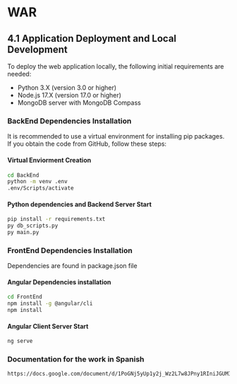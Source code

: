 # WAR

## 4.1 Application Deployment and Local Development

To deploy the web application locally, the following initial requirements are needed:
- Python 3.X (version 3.0 or higher)
- Node.js 17.X (version 17.0 or higher)
- MongoDB server with MongoDB Compass

### BackEnd Dependencies Installation

It is recommended to use a virtual environment for installing pip packages. If you obtain the code from GitHub, follow these steps:


#### Virtual Enviorment Creation
```sh
cd BackEnd
python -m venv .env
.env/Scripts/activate
```

#### Python dependencies and Backend Server Start
```sh
pip install -r requirements.txt
py db_scripts.py
py main.py
```

### FrontEnd Dependencies Installation

Dependencies are found in package.json file

#### Angular Dependencies installation
```sh
cd FrontEnd
npm install -g @angular/cli
npm install
```

#### Angular Client Server Start
```sh
ng serve
```


### Documentation for the work in Spanish

```sh
https://docs.google.com/document/d/1PoGNj5yUp1y2j_Wz2L7w8JPny1RIniJGUMIVR-IKoDc/edit?usp=sharing
```

